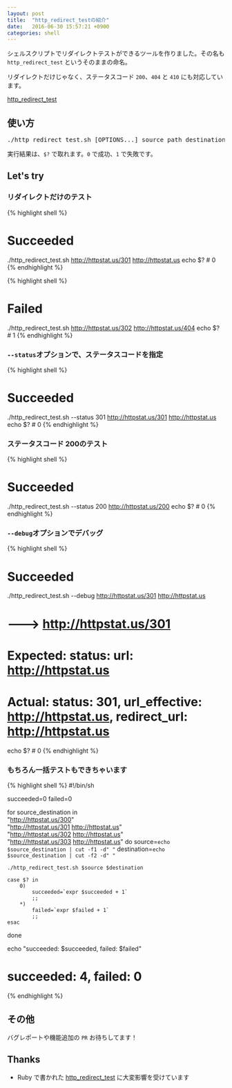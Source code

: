 ```yaml
---
layout: post
title:  "http_redirect_testの紹介"
date:   2016-06-30 15:57:21 +0900
categories: shell
---
```

シェルスクリプトでリダイレクトテストができるツールを作りました。その名も `http_redirect_test` というそのままの命名。

リダイレクトだけじゃなく、ステータスコード `200`、`404` と `410` にも対応しています。

[http_redirect_test](https://github.com/tsmsogn/http_redirect_test)

## 使い方

<pre>
./http_redirect_test.sh [OPTIONS...] source_path destination_path
</pre>

実行結果は、`$?` で取れます。`0` で成功、`1` で失敗です。

## Let's try

### リダイレクトだけのテスト

{% highlight shell %}
# Succeeded
./http_redirect_test.sh http://httpstat.us/301 http://httpstat.us
echo $? # 0
{% endhighlight %}

{% highlight shell %}
# Failed
./http_redirect_test.sh http://httpstat.us/302 http://httpstat.us/404
echo $? # 1
{% endhighlight %}

### `--status`オプションで、ステータスコードを指定

{% highlight shell %}
# Succeeded
./http_redirect_test.sh --status 301 http://httpstat.us/301 http://httpstat.us
echo $? # 0
{% endhighlight %}

### ステータスコード 200のテスト

{% highlight shell %}
# Succeeded
./http_redirect_test.sh --status 200 http://httpstat.us/200
echo $? # 0
{% endhighlight %}

### `--debug`オプションでデバッグ

{% highlight shell %}
# Succeeded
./http_redirect_test.sh --debug http://httpstat.us/301 http://httpstat.us
# ---> http://httpstat.us/301
# Expected: status:  url: http://httpstat.us
# Actual: status: 301, url_effective: http://httpstat.us, redirect_url: http://httpstat.us
echo $? # 0
{% endhighlight %}

### もちろん一括テストもできちゃいます

{% highlight shell %}
#!/bin/sh

succeeded=0
failed=0

for source_destination in \
    "http://httpstat.us/300" \
    "http://httpstat.us/301 http://httpstat.us" \
    "http://httpstat.us/302 http://httpstat.us" \
    "http://httpstat.us/303 http://httpstat.us"
do
    source=`echo $source_destination | cut -f1 -d" "`
    destination=`echo $source_destination | cut -f2 -d" "`

    ./http_redirect_test.sh $source $destination

    case $? in
        0)
            succeeded=`expr $succeeded + 1`
            ;;
        *)
            failed=`expr $failed + 1`
            ;;
    esac
done

echo "succeeded: $succeeded, failed: $failed"
# succeeded: 4, failed: 0
{% endhighlight %}

## その他

バグレポートや機能追加の `PR` お待ちしてます！

## Thanks

- Ruby で書かれた [http_redirect_test](https://github.com/eightbitraptor/http_redirect_test) に大変影響を受けています
